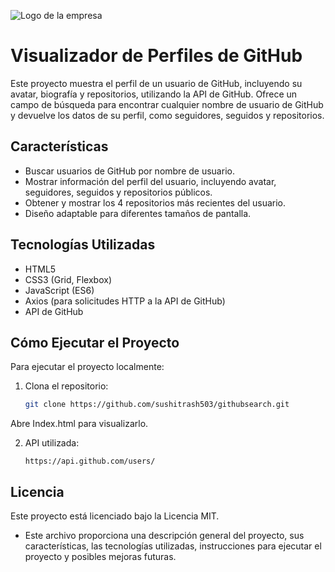 ![Logo de la empresa](https://example.com/logo.png)

# Visualizador de Perfiles de GitHub

Este proyecto muestra el perfil de un usuario de GitHub, incluyendo su avatar, biografía y repositorios, utilizando la API de GitHub. Ofrece un campo de búsqueda para encontrar cualquier nombre de usuario de GitHub y devuelve los datos de su perfil, como seguidores, seguidos y repositorios.

## Características

- Buscar usuarios de GitHub por nombre de usuario.
- Mostrar información del perfil del usuario, incluyendo avatar, seguidores, seguidos y repositorios públicos.
- Obtener y mostrar los 4 repositorios más recientes del usuario.
- Diseño adaptable para diferentes tamaños de pantalla.

## Tecnologías Utilizadas

- HTML5
- CSS3 (Grid, Flexbox)
- JavaScript (ES6)
- Axios (para solicitudes HTTP a la API de GitHub)
- API de GitHub

## Cómo Ejecutar el Proyecto

Para ejecutar el proyecto localmente:

1. Clona el repositorio:

   ```bash
   git clone https://github.com/sushitrash503/githubsearch.git

Abre Index.html para visualizarlo.

2. API utilizada:
   ```Github API
   https://api.github.com/users/

## Licencia 
Este proyecto está licenciado bajo la Licencia MIT.

- Este archivo proporciona una descripción general del proyecto, sus características, las tecnologías utilizadas, instrucciones para ejecutar el proyecto y posibles mejoras futuras.
